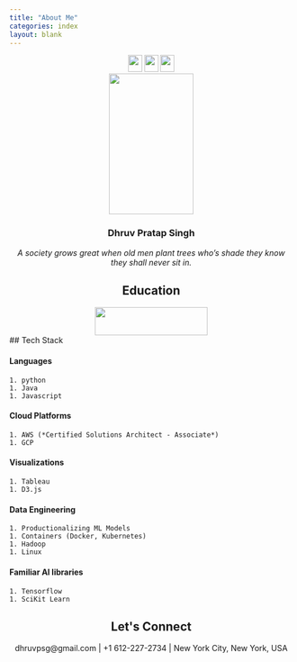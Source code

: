 ```yaml
---
title: "About Me"
categories: index
layout: blank
---
```

<!-- <br/> -->
<div align="center">
  <div>
    <img src="./../../../assets/images/favicon.png" height="30" width="25"/>
    <img src="./../../../assets/images/favicon.png" height="30" width="25"/>
    <img src="./../../../assets/images/favicon.png" height="30" width="25"/>
  </div>
  <img src="./../../../assets/images/dhruv_blue.png" height="250" width="150"/>
  <h3>Dhruv Pratap Singh</h3>
  <i>A society grows great when old men plant trees who’s shade they know they shall never sit in.</i>
</div>

<main class="archive">
  <article align="center">
    <h1>Education</h1>
    <img src="./../../../assets/images/umn.png" height="50" width="200" />
  </article>

  <article>
  ## Tech Stack

  #### Languages
    1. python
    1. Java
    1. Javascript

  #### Cloud Platforms
    1. AWS (*Certified Solutions Architect - Associate*)
    1. GCP

  #### Visualizations
    1. Tableau
    1. D3.js

  #### Data Engineering
    1. Productionalizing ML Models
    1. Containers (Docker, Kubernetes)
    1. Hadoop
    1. Linux

  #### Familiar AI libraries
    1. Tensorflow
    1. SciKit Learn
  </article>

  <article>
    <h1 align="center">
      Let's Connect
    </h1>
    <p align="center">dhruvpsg@gmail.com | +1 612-227-2734 | New York City, New York, USA</p>
  </article>
</main>
